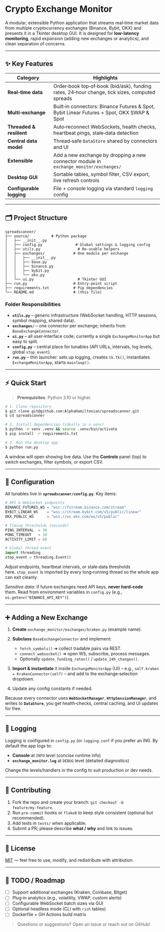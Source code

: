 # Crypto Exchange Monitor

A modular, extensible Python application that streams real‑time market data from multiple cryptocurrency exchanges (Binance, Bybit, OKX) and presents it in a Tkinter desktop GUI.  It is designed for **low‑latency monitoring**, rapid expansion (adding new exchanges or analytics), and clean separation of concerns.

---

## ✨ Key Features

| Category                 | Highlights                                                                                    |
| ------------------------ | --------------------------------------------------------------------------------------------- |
| **Real‑time data**       | Order‑book top‑of‑book (bid/ask), funding rates, 24‑hour change, tick sizes, computed spreads |
| **Multi‑exchange**       | Built‑in connectors: Binance Futures & Spot, Bybit Linear Futures + Spot, OKX SWAP & Spot     |
| **Threaded & resilient** | Auto‑reconnect WebSockets, health checks, heartbeat pings, stale‑data detection               |
| **Central data model**   | Thread‑safe `DataStore` shared by connectors and UI                                           |
| **Extensible**           | Add a new exchange by dropping a new connector module in `exchange_monitor/exchanges/`        |
| **Desktop GUI**          | Sortable tables, symbol filter, CSV export, live refresh controls                             |
| **Configurable logging** | File + console logging via standard `logging` config                                          |

---

## 🗂️ Project Structure

```text
spreadscanner/
├── source/          # Python package
│   ├── __init__.py            
│   ├── config.py               # Global settings & logging config
│   ├── utils.py                 # Re‑usable helpers
│   ├── exchanges/             # One module per exchange
│   │   ├── __init__.py
│   │   ├── base.py
│   │   ├── binance.py
│   │   ├── bybit.py
│   │   └── okx.py
│   └── ui.py                    # Tkinter GUI
├── run.py                     # Entry‑point script
├── requirements.txt           # Pip dependencies
└── README.md                  # (this file)
```

### Folder Responsibilities

* **`utils.py`** – generic infrastructure (WebSocket handling, HTTP sessions, symbol mapping, shared data).
* **`exchanges/`** – one connector per exchange; inherits from `BaseExchangeConnector`.
* **`ui.py`** – all user‑interface code; currently a single `ExchangeMonitorApp` but easy to split.
* **`config.py`** – central place for tunables (API URLs, intervals, log levels, global `stop_event`).
* **`run.py`** – thin launcher: sets up logging, creates `tk.Tk()`, instantiates `ExchangeMonitorApp`, starts `mainloop()`.

---

## ⚡ Quick Start

> **Prerequisites**: Python 3.10 or higher.

```bash
# 1. Clone repository
$ git clone git@github.com:AlphaHamiltonian/spreadscanner.git
$ cd spreadscanner

# 2. Install dependencies (ideally in a venv)
$ python -m venv .venv && source .venv/bin/activate
$ pip install -r requirements.txt

# 3. Run the desktop app
$ python run.py
```

A window will open showing live data.  Use the **Controls** panel (top) to switch exchanges, filter symbols, or export CSV.

---

## 🔧 Configuration

All tunables live in **`spreadscanner/config.py`**. Key items:

```python
# API & WebSocket endpoints
BINANCE_FUTURES_WS = "wss://fstream.binance.com/stream"
BYBIT_LINEAR_WS    = "wss://stream.bybit.com/v5/public/linear"
OKX_PUBLIC_WS      = "wss://ws.okx.com/ws/v5/public"

# Timing thresholds (seconds)
PING_INTERVAL  = 30
PONG_TIMEOUT   = 10
ACTIVITY_LIMIT = 60

# Global thread event
import threading
stop_event = threading.Event()
```

Adjust endpoints, heartbeat intervals, or stale‑data thresholds here. `stop_event` is imported by every long‑running thread so the whole app can exit cleanly.

*Sensitive data*: if future exchanges need API keys, **never hard‑code** them. Read from environment variables in `config.py` (e.g., `os.getenv("BINANCE_API_KEY")`).

---

## ➕ Adding a New Exchange

1. **Create** `exchange_monitor/exchanges/kraken.py` (example name).
2. **Subclass** `BaseExchangeConnector` and implement:

   * `fetch_symbols()` ➜ collect tradable pairs via REST.
   * `connect_websocket()` ➜ open WS, subscribe, process messages.
   * Optionally `update_funding_rates()` / `update_24h_changes()`.
3. **Import & instantiate** it inside `ExchangeMonitorApp` (UI) – e.g., `self.kraken = KrakenConnector(self)` – and add to the exchange‑selection dropdown.
4. Update any config constants if needed.

Because every connector uses **`WebSocketManager`**, **`HttpSessionManager`**, and writes to **`DataStore`**, you get health‑checks, central caching, and UI updates for free.

---

## 📝 Logging

Logging is configured in `config.py` (or `logging.conf` if you prefer an INI).  By default the app logs to:

* **Console** at `INFO` level (concise runtime info)
* **`exchange_monitor.log`** at `DEBUG` level (detailed diagnostics)

Change the levels/handlers in the config to suit production or dev needs.

---

## 🤝 Contributing

1. Fork the repo and create your branch: `git checkout -b feature/my‑feature`.
2. Run `pre‑commit` hooks or `flake8` to keep style consistent (optional but recommended).
3. Add tests in `tests/` when applicable.
4. Submit a PR; please describe **what / why** and link to issues.

---

## 📄 License

[MIT](LICENSE) — feel free to use, modify, and redistribute with attribution.

---

## 📌 TODO / Roadmap

* [ ] Support additional exchanges (Kraken, Coinbase, Bitget)
* [ ] Plug‑in analytics (e.g., volatility, VWAP, custom alerts)
* [ ] Configurable WebSocket batch sizes via GUI
* [ ] Optional headless mode (CLI with `rich` tables)
* [ ] Dockerfile + GH Actions build matrix

> Questions or suggestions? Open an issue or reach out on GitHub!
